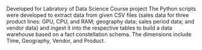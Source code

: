Developed for Labratory of Data Science Course project
The Python scripts were developed to extract data from given CSV files (sales data for three product lines: GPU, CPU, and RAM; geography data; sales period data; and vendor data) and 
ingest it into the respective tables to build a data warehouse based on a fact constellation schema. 
The dimensions include Time, Geography, Vendor, and Product.
